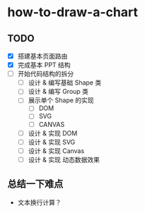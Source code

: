# how-to-draw-a-chart

## TODO

- [x] 搭建基本页面路由
- [x] 完成基本 PPT 结构
- [ ] 开始代码结构的拆分
  - [ ] 设计 & 编写基础 Shape 类
  - [ ] 设计 & 编写 Group 类
  - [ ] 展示单个 Shape 的实现
    - [ ] DOM
    - [ ] SVG
    - [ ] CANVAS
  - [ ] 设计 & 实现 DOM
  - [ ] 设计 & 实现 SVG
  - [ ] 设计 & 实现 Canvas
  - [ ] 设计 & 实现 动态数据效果

## 总结一下难点

- 文本换行计算？
